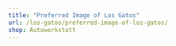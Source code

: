 ```yaml
---
title: "Preferred Image of Los Gatos"
url: /los-gatos/preferred-image-of-los-gatos/
shop: Autowerkstatt
---
```

